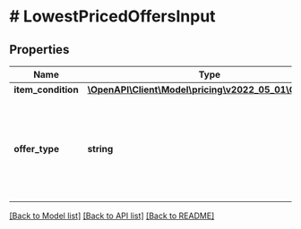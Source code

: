 # # LowestPricedOffersInput

## Properties

Name | Type | Description | Notes
------------ | ------------- | ------------- | -------------
**item_condition** | [**\OpenAPI\Client\Model\pricing\v2022_05_01\Condition**](Condition.md) |  |
**offer_type** | **string** | The input parameter specifies the type of offers requested for &#x60;LowestPricedOffers&#x60;. This applies to &#x60;Consumer&#x60; and &#x60;Business&#x60; offers. &#x60;Consumer&#x60; is the default &#x60;offerType&#x60;. |

[[Back to Model list]](../../README.md#models) [[Back to API list]](../../README.md#endpoints) [[Back to README]](../../README.md)
